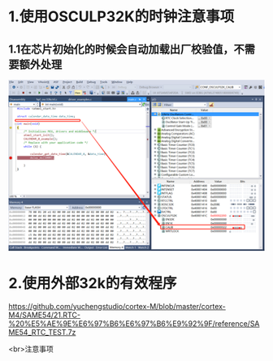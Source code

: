 # 1.使用OSCULP32K的时钟注意事项
## 1.1在芯片初始化的时候会自动加载出厂校验值，不需要额外处理
![image](https://github.com/yuchengstudio/cortex-M/blob/master/cortex-M4/SAME54/21.RTC-%20%E5%AE%9E%E6%97%B6%E6%97%B6%E9%92%9F/reference/OSCULP32K_calibration.png)


# 2.使用外部32k的有效程序
https://github.com/yuchengstudio/cortex-M/blob/master/cortex-M4/SAME54/21.RTC-%20%E5%AE%9E%E6%97%B6%E6%97%B6%E9%92%9F/reference/SAME54_RTC_TEST.7z

<br\>注意事项

